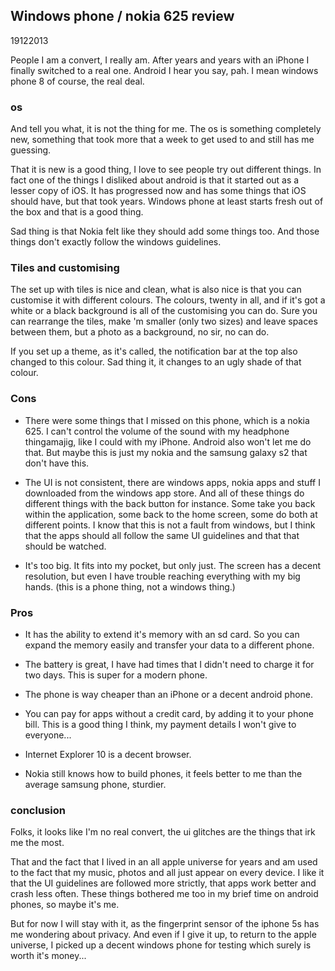 <article><h1>Windows phone / nokia 625 review</h1><time><span class="day">19</span><span class="month">12</span><span class="year">2013</span></time><p>People I am a convert, I really am. After years and years with an iPhone I finally switched to a real one. Android I hear you say, pah. I mean windows phone 8 of course, the real deal.</p><h3>os</h3><p>And tell you what, it is not the thing for me. The os is something completely new, something that took more that a week to get used to and still has me guessing.</p><p>That it is new is a good thing, I love to see people try out different things. In fact one of the things I disliked about android is that it started out as a lesser copy of iOS. It has progressed now and has some things that iOS should have, but that took years. Windows phone at least starts fresh out of the box and that is a good thing.</p><p>Sad thing is that Nokia felt like they should add some things too. And those things don't exactly follow the windows guidelines.</p><h3>Tiles and customising</h3><p>The set up with tiles is nice and clean, what is also nice is that you can customise it with different colours. The colours, twenty in all, and if it's got a white or a black background is all of the customising you can do. Sure you can rearrange the tiles, make 'm smaller (only two sizes) and leave spaces between them, but a photo as a background, no sir, no can do.</p><p>If you set up a theme, as it's called, the notification bar at the top also changed to this colour. Sad thing it, it changes to an ugly shade of that colour.</p><h3>Cons</h3><ul><li><p>There were some things that I missed on this phone, which is a nokia 625. I can't control the volume of the sound with my headphone thingamajig, like I could with my iPhone. Android also won't let me do that. But maybe this is just my nokia and the samsung galaxy s2 that don't have this.</p></li><li><p>The UI is not consistent, there are windows apps, nokia apps and stuff I downloaded from the windows app store. And all of these things do different things with the back button for instance. Some take you back within the application, some back to the home screen, some do both at different points. I know that this is not a fault from windows, but I think that the apps should all follow the same UI guidelines and that that should be watched.</p></li><li><p>It's too big. It fits into my pocket, but only just. The screen has a decent resolution, but even I have trouble reaching everything with my big hands. (this is a phone thing, not a windows thing.)</p></li></ul><h3>Pros</h3><ul><li><p>It has the ability to extend it's memory with an sd card. So you can expand the memory easily and transfer your data to a different phone.</p></li><li><p>The battery is great, I have had times that I didn't need to charge it for two days. This is super for a modern phone.</p></li><li><p>The phone is way cheaper than an iPhone or a decent android phone.<li><p>You can pay for apps without a credit card, by adding it to your phone bill. This is a good thing I think, my payment details I won't give to everyone...<li><p>Internet Explorer 10 is a decent browser.<li><p>Nokia still knows how to build phones, it feels better to me than the average samsung phone, sturdier.</ul><h3>conclusion</h3><p>Folks, it looks like I'm no real convert, the ui glitches are the things that irk me the most.</p><p>That and the fact that I lived in an all apple universe for years and am used to the fact that my music, photos and all just appear on every device. I like it that the UI guidelines are followed more strictly, that apps work better and crash less often. These things bothered me too in my brief time on android phones, so maybe it's me.</p><p>But for now I will stay with it, as the fingerprint sensor of the iphone 5s has me wondering about privacy. And even if I give it up, to return to the apple universe, I picked up a decent windows phone for testing which surely is worth it's money...</p></article>